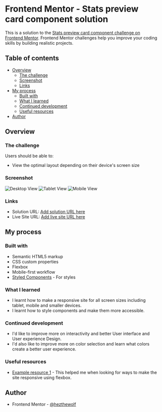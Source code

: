 # Frontend Mentor - Stats preview card component solution

This is a solution to the [Stats preview card component challenge on Frontend Mentor](https://www.frontendmentor.io/challenges/stats-preview-card-component-8JqbgoU62). Frontend Mentor challenges help you improve your coding skills by building realistic projects. 

## Table of contents

- [Overview](#overview)
  - [The challenge](#the-challenge)
  - [Screenshot](#screenshot)
  - [Links](#links)
- [My process](#my-process)
  - [Built with](#built-with)
  - [What I learned](#what-i-learned)
  - [Continued development](#continued-development)
  - [Useful resources](#useful-resources)
- [Author](#author)

## Overview

### The challenge

Users should be able to:

- View the optimal layout depending on their device's screen size

### Screenshot


![Desktop View](https://user-images.githubusercontent.com/79463508/121902730-45511c80-cd30-11eb-99de-8d842cce0d96.png)
![Tablet View](https://user-images.githubusercontent.com/79463508/121903844-5fd7c580-cd31-11eb-93d3-ea2dd736464e.png)
![Mobile View](https://user-images.githubusercontent.com/79463508/121904178-a3caca80-cd31-11eb-9c03-0abf87d01ad2.png)


### Links

- Solution URL: [Add solution URL here](https://your-solution-url.com)
- Live Site URL: [Add live site URL here](https://nervous-hamilton-178ce9.netlify.app/)

## My process

### Built with

- Semantic HTML5 markup
- CSS custom properties
- Flexbox
- Mobile-first workflow
- [Styled Components](https://styled-components.com/) - For styles

### What I learned

- I learnt how to make a responsive site for all screen sizes including tablet, mobile and smaller devices.
- I learnt how to style components and make them more accessible.


### Continued development

- I'd like to improve more on interactivity and better User interface and User experience Design.
- I'd also like to improve more on color selection and learn what colors create a better user experience.


### Useful resources

- [Example resource 1](https://stackoverflow.com/) - This helped me when looking for ways to make the site responsive using flexbox.


## Author

- Frontend Mentor - [@hezthewolf](https://www.frontendmentor.io/profile/hezthewolf)
